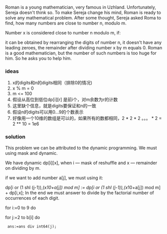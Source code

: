 Roman is a young mathematician, very famous in Uzhland. Unfortunately, Sereja doesn't think so. To make Sereja change
his mind, Roman is ready to solve any mathematical problem. After some thought, Sereja asked Roma to find, how many
numbers are close to number n, modulo m.

Number x is considered close to number n modulo m, if:

it can be obtained by rearranging the digits of number n,
it doesn't have any leading zeroes,
the remainder after dividing number x by m equals 0.
Roman is a good mathematician, but the number of such numbers is too huge for him. So he asks you to help him.

### ideas

1. x的digits和n的digits相同（排除0的情况)
2. x % m = 0
3. m <= 100
4. 假设从高位到低位dp[i][r] 是前i个，对m余数为r的计数
5. 这里缺个信息，就是digits要保证和n的一致
6. 假设n的digits可以用0...9的个数表示
7. 好像用一个10维的数组是可以的，如果所有的数都相同，2 * 2 * 2 。。。 * 2 = 2 ** 10 = 1e6

### solution

This problem we can be attributed to the dynamic programming. We must using mask and dynamic.

We have dynamic dp[i][x], when i — mask of reshuffle and x — remainder on dividing by m.

if we want to add number a[j], we must using it:

dp[i or (1 shl (j-1)),(x*10+a[j]) mod m] := dp[i or (1 shl (j-1)),(x*10+a[j]) mod m] + dp[i,x];
In the end we must answer to divide by the factorial number of occurrences of each digit.

for i:=0 to 9 do

for j:=2 to b[i] do

     ans:=ans div int64(j);
